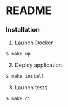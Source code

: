# README

### Installation

1. Launch Docker

<code>$ make up</code>

2. Deploy application

<code>$ make install</code>
   
3. Launch tests 

<code>$ make ci</code>

